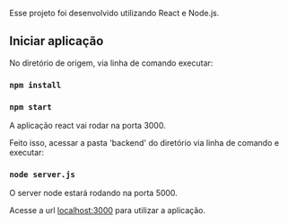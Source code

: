 Esse projeto foi desenvolvido utilizando React e Node.js.

## Iniciar aplicação
No diretório de origem, via linha de comando executar:

### `npm install`
### `npm start`

A aplicação react vai rodar na porta 3000.

Feito isso, acessar a pasta 'backend' do diretório via linha de comando e executar:

### `node server.js`

O server node estará rodando na porta 5000.

Acesse a url [localhost:3000](http://localhost:3000/) para utilizar a aplicação.
